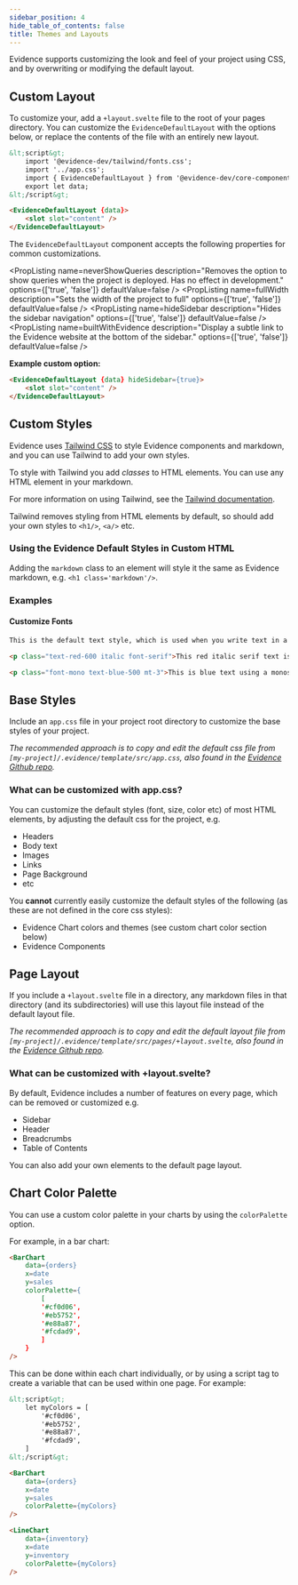 ```yaml
---
sidebar_position: 4
hide_table_of_contents: false
title: Themes and Layouts
---
```


Evidence supports customizing the look and feel of your project using CSS, and by overwriting or modifying the default layout.

## Custom Layout 

To customize your, add a `+layout.svelte` file to the root of your pages directory. You can customize the `EvidenceDefaultLayout` with the options below, or replace the contents of the file with an entirely new layout. 

```html
&lt;script&gt;
	import '@evidence-dev/tailwind/fonts.css';
	import '../app.css';
	import { EvidenceDefaultLayout } from '@evidence-dev/core-components';
	export let data;
&lt;/script&gt;

<EvidenceDefaultLayout {data}>
	<slot slot="content" />
</EvidenceDefaultLayout>

```

The `EvidenceDefaultLayout` component accepts the following properties for common customizations.

<PropListing
    name=title
    description="Project title that will replace the Evidence Logo."
    options="Any string"
    defaultValue=""
/>
<PropListing
    name=logo
    description="Link to an image which will replace the Evidence logo. This will also override any project title in the header. If the image is in your project's static directory, the link should be relative to the static directory."
    options="/logo.png"
    defaultValue=""
/>
<PropListing
    name=neverShowQueries
    description="Removes the option to show queries when the project is deployed. Has no effect in development."
    options={['true', 'false']}
    defaultValue=false
/>
<PropListing
    name=maxWidth
    description="Sets the width of the project in pixels. The default layout is about 1,280 px wide."
    options="Any number"
    defaultValue=""
/>
<PropListing
    name=fullWidth
    description="Sets the width of the project to full"
    options={['true', 'false']}
    defaultValue=false
/>
<PropListing
    name=hideSidebar
    description="Hides the sidebar navigation"
    options={['true', 'false']}
    defaultValue=false
/>
<PropListing
    name=builtWithEvidence
    description="Display a subtle link to the Evidence website at the bottom of the sidebar."
    options={['true', 'false']}
    defaultValue=false
/>
<PropListing
    name=algolia
    description="Object containing Algolia docsearch credentials"
    options="{`{{appId: 'xxx', apiKey: 'xxx', indexName: 'xxx'}}`}"
    defaultValue=""
/>
<PropListing
    name=githubRepo
    description="Link to a Github Repo which will appear in the header using the Github Logo"
    options=""
    defaultValue='https://github.com/evidence-dev/evidence'
/>
<PropListing
    name=xProfile
    description="Link to an X (Twitter) profile which will appear in the header using the X Logo"
    options=""
    defaultValue='https://twitter.com/evidence_dev'
/>
<PropListing
    name=slackCommunity
    description="Link to a slack community which will appear in the header using the slack Logo"
    options=""
    defaultValue='https://slack.evidence.dev'
/>


**Example custom option:**
```html
<EvidenceDefaultLayout {data} hideSidebar={true}>
	<slot slot="content" />
</EvidenceDefaultLayout>
```

## Custom Styles

Evidence uses [Tailwind CSS](https://tailwindcss.com) to style Evidence components and markdown, and you can use Tailwind to add your own styles.

To style with Tailwind you add *classes* to HTML elements. You can use any HTML element in your markdown.

For more information on using Tailwind, see the [Tailwind documentation](https://tailwindcss.com/docs).

<Alert status="info">

Tailwind removes styling from HTML elements by default, so should add your own styles to `<h1/>`, `<a/>` etc. 

</Alert>

### Using the Evidence Default Styles in Custom HTML

Adding the `markdown` class to an element will style it the same as Evidence markdown, e.g.  `<h1 class='markdown'/>`. 

### Examples

#### Customize Fonts

```markdown
This is the default text style, which is used when you write text in a markdown file.

<p class="text-red-600 italic font-serif">This red italic serif text is defined inside a HTML p (paragraph) element.</p>

<p class="font-mono text-blue-500 mt-3">This is blue text using a monospace font, and a custom top margin.</p>
```

## Base Styles

Include an `app.css` file in your project root directory to customize the base styles of your project.

_The recommended approach is to copy and edit the default css file from `[my-project]/.evidence/template/src/app.css`, also found in the [Evidence Github repo](https://github.com/evidence-dev/evidence/blob/main/sites/example-project/src/app.css)._

### What can be customized with app.css?

You can customize the default styles (font, size, color etc) of most HTML elements, by adjusting the default css for the project, e.g.

- Headers
- Body text
- Images
- Links
- Page Background
- etc

You **cannot** currently easily customize the default styles of the following (as these are not defined in the core css styles):

- Evidence Chart colors and themes (see custom chart color section below)
- Evidence Components

## Page Layout

If you include a `+layout.svelte` file in a directory, any markdown files in that directory (and its subdirectories) will use this layout file instead of the default layout file.

_The recommended approach is to copy and edit the default layout file from `[my-project]/.evidence/template/src/pages/+layout.svelte`, also found in the [Evidence Github repo](https://github.com/evidence-dev/evidence/blob/main/sites/example-project/src/pages/+layout.svelte)._

### What can be customized with +layout.svelte?

By default, Evidence includes a number of features on every page, which can be removed or customized e.g.

- Sidebar
- Header
- Breadcrumbs
- Table of Contents

You can also add your own elements to the default page layout.

## Chart Color Palette

You can use a custom color palette in your charts by using the `colorPalette` option.

For example, in a bar chart:

```markdown
<BarChart
    data={orders}
    x=date
    y=sales
    colorPalette={
        [
        '#cf0d06',
        '#eb5752',
        '#e88a87',
        '#fcdad9',
        ]
    }
/>
```

This can be done within each chart individually, or by using a script tag to create a variable that can be used within one page. For example:

```markdown
&lt;script&gt;
    let myColors = [
        '#cf0d06',
        '#eb5752',
        '#e88a87',
        '#fcdad9',
    ]
&lt;/script&gt;

<BarChart
    data={orders}
    x=date
    y=sales
    colorPalette={myColors}
/>

<LineChart
    data={inventory}
    x=date
    y=inventory
    colorPalette={myColors}
/>
```
